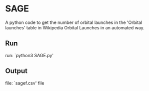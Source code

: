 # SAGE

A python code to get the number of orbital launches in the 'Orbital launches' table in Wikipedia Orbital Launches 
in an automated way.

## Run

run: `python3 SAGE.py'

## Output

file: `sagef.csv' file


